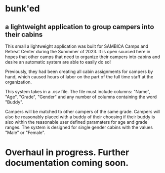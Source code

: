 # bunk'ed 
## a lightweight application to group campers into their cabins

This small a lightweight application was built for SAMBICA Camps and Retreat Center during the Summmer of 2023. It is open sourced here in hopes that other camps that need to organize their campers into cabins and desire an automatic system are able to easily do so! 

Previously, they had been creating all cabin assignments for campers by hand, which caused hours of labor on the part of the full time staff at the organization. 

This system takes in a .csv file. The file must include columns: "Name", "Age", "Grade", "Gender" and any number of columns containing the word "Buddy". 

Campers will be matched to other campers of the same grade. Campers will also be reasonably placed with a buddy of their choosing if their buddy is also within the reasonable user defined paramaters for age and grade ranges. The system is designed for single gender cabins with the values "Male" or "Female". 

# Overhaul in progress. Further documentation coming soon. 
